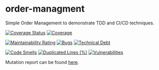 # order-managment
Simple Order Management to demonstrate TDD and CI/CD techniques.

[![Coverage Status](https://coveralls.io/repos/github/cMancio00/order-managment/badge.svg)](https://coveralls.io/github/cMancio00/order-managment)
[![Coverage](https://sonarcloud.io/api/project_badges/measure?project=cMancio00_order-managment&metric=coverage)](https://sonarcloud.io/summary/new_code?id=cMancio00_order-managment)

[![Maintainability Rating](https://sonarcloud.io/api/project_badges/measure?project=cMancio00_order-managment&metric=sqale_rating)](https://sonarcloud.io/summary/new_code?id=cMancio00_order-managment)
[![Bugs](https://sonarcloud.io/api/project_badges/measure?project=cMancio00_order-managment&metric=bugs)](https://sonarcloud.io/summary/new_code?id=cMancio00_order-managment)
[![Technical Debt](https://sonarcloud.io/api/project_badges/measure?project=cMancio00_order-managment&metric=sqale_index)](https://sonarcloud.io/summary/new_code?id=cMancio00_order-managment)

[![Code Smells](https://sonarcloud.io/api/project_badges/measure?project=cMancio00_order-managment&metric=code_smells)](https://sonarcloud.io/summary/new_code?id=cMancio00_order-managment)
[![Duplicated Lines (%)](https://sonarcloud.io/api/project_badges/measure?project=cMancio00_order-managment&metric=duplicated_lines_density)](https://sonarcloud.io/summary/new_code?id=cMancio00_order-managment)
[![Vulnerabilities](https://sonarcloud.io/api/project_badges/measure?project=cMancio00_order-managment&metric=vulnerabilities)](https://sonarcloud.io/summary/new_code?id=cMancio00_order-managment)

Mutation report can be found [here](https://cmancio00.github.io/order-managment/).